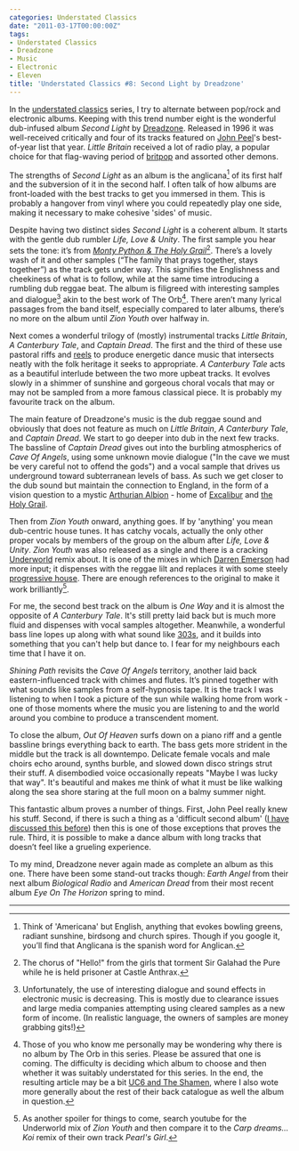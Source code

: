```yaml
---
categories: Understated Classics
date: "2011-03-17T00:00:00Z"
tags:
- Understated Classics
- Dreadzone
- Music
- Electronic
- Eleven
title: 'Understated Classics #8: Second Light by Dreadzone'
---
```


In the [understated classics](understated-classics) series, I try to alternate between pop/rock and electronic albums. Keeping with this trend number eight is the wonderful dub-infused album _Second Light_ by [Dreadzone](http://www.dreadzone.com). Released in 1996 it was well-received critically and four of its tracks featured on [John Peel](http://www.bbc.co.uk/radio1/johnpeel/)'s best-of-year list that year. _Little Britain_ received a lot of radio play, a popular choice for that flag-waving period of [britpop](http://www.mojo4music.com/13834/the-story-of-britpop-in-60-albums/) and assorted other demons.

The strengths of _Second Light_ as an album is the anglicana[^1] of its first half and the subversion of it in the second half. I often talk of how albums are front-loaded with the best tracks to get you immersed in them. This is probably a hangover from vinyl where you could repeatedly play one side, making it necessary to make cohesive 'sides' of music.

Despite having two distinct sides _Second Light_ is a coherent album. It starts with the gentle dub rumbler _Life, Love & Unity_. The first sample you hear sets the tone: it’s from _[Monty Python & The Holy Grail](http://www.rottentomatoes.com/m/monty_python_and_the_holy_grail/)_[^2]. There’s a lovely wash of it and other samples (“The family that prays together, stays together”) as the track gets under way. This signifies the Englishness and cheekiness of what is to follow, while at the same time introducing a rumbling dub reggae beat. The album is filigreed with interesting samples and dialogue[^3] akin to the best work of The Orb[^4]. There aren’t many lyrical passages from the band itself, especially compared to later albums, there’s no more on the album until _Zion Youth_ over halfway in.

Next comes a wonderful trilogy of (mostly) instrumental tracks _Little Britain_, _A Canterbury Tale_, and _Captain Dread_. The first and the third of these use pastoral riffs and [reels](http://en.wikipedia.org/wiki/Reel_(dance)) to produce energetic dance music that intersects neatly with the folk heritage it seeks to appropriate. _A Canterbury Tale_ acts as a beautiful interlude between the two more upbeat tracks. It evolves slowly in a shimmer of sunshine and gorgeous choral vocals that may or may not be sampled from a more famous classical piece. It is probably my favourite track on the album.

The main feature of Dreadzone's music is the dub reggae sound and obviously that does not feature as much on _Little Britain_, _A Canterbury Tale_, and _Captain Dread_. We start to go deeper into dub in the next few tracks. The bassline of _Captain Dread_ gives out into the burbling atmospherics of _Cave Of Angels_, using some unknown movie dialogue ("In the cave we must be very careful not to offend the gods") and a vocal sample that drives us underground toward subterranean levels of bass. As such we get closer to the dub sound but maintain the connection to England, in the form of a vision question to a mystic [Arthurian Albion](http://www.greatmystery.org/GMEmail/albionarthur.html) - home of [Excalibur](http://en.wikipedia.org/wiki/Excalibur) and [the Holy Grail](http://www.bl.uk/onlinegallery/features/mythical/grail.html).

Then from _Zion Youth_ onward, anything goes. If by 'anything' you mean dub-centric house tunes. It has catchy vocals, actually the only other proper vocals by members of the group on the album after _Life, Love & Unity_. _Zion Youth_ was also released as a single and there is a cracking [Underworld](http://www.underworldlive.com) remix about. It is one of the mixes in which [Darren Emerson](https://soundcloud.com/darren-emerson) had more input; it dispenses with the reggae lilt and replaces it with some steely [progressive house](http://www.urbandictionary.com/define.php?term=progressive%20house). There are enough references to the original to make it work brilliantly[^5].

For me, the second best track on the album is _One Way_ and it is almost the opposite of _A Canterbury Tale_. It's still pretty laid back but is much more fluid and dispenses with vocal samples altogether. Meanwhile, a wonderful bass line lopes up along with what sound like [303s](http://www.vintagesynth.com/roland/303.php), and it builds into something that you can't help but dance to. I fear for my neighbours each time that I have it on.

_Shining Path_ revisits the _Cave Of Angels_ territory, another laid back eastern-influenced track with chimes and flutes. It’s pinned together with what sounds like samples from a self-hypnosis tape. It is the track I was listening to when I took a picture of the sun while walking home from work - one of those moments where the music you are listening to and the world around you combine to produce a transcendent moment.

To close the album, _Out Of Heaven_ surfs down on a piano riff and a gentle bassline brings everything back to earth. The bass gets more strident in the middle but the track is all downtempo. Delicate female vocals and male choirs echo around, synths burble, and slowed down disco strings strut their stuff. A disembodied voice occasionally repeats "Maybe I was lucky that way". It's beautiful and makes me think of what it must be like walking along the sea shore staring at the full moon on a balmy summer night. 


This fantastic album proves a number of things. First, John Peel really knew his stuff. Second, if there is such a thing as a 'difficult second album' ([I have discussed this before](uc5)) then this is one of those exceptions that proves the rule. Third, it is possible to make a dance album with long tracks that doesn’t feel like a grueling experience.

To my mind, Dreadzone never again made as complete an album as this one. There have been some stand-out tracks though: _Earth Angel_ from their next album _Biological Radio_ and _American Dread_ from their most recent album _Eye On The Horizon_ spring to mind.

***

[^1]: Think of 'Americana' but English, anything that evokes bowling greens, radiant sunshine, birdsong and church spires. Though if you google it, you’ll find that Anglicana is the spanish word for Anglican.
[^2]: The chorus of "Hello!" from the girls that torment Sir Galahad the Pure while he is held prisoner at Castle Anthrax.
[^3]: Unfortunately, the use of interesting dialogue and sound effects in electronic music is decreasing. This is mostly due to clearance issues and large media companies attempting using cleared samples as a new form of income. (In realistic language, the owners of samples are money grabbing gits!)
[^4]: Those of you who know me personally may be wondering why there is no album by The Orb in this series. Please be assured that one is coming. The difficulty is deciding which album to choose and then whether it was suitably understated for this series. In the end, the resulting article may be a bit [UC6 and The Shamen](/uc6/), where I also wote more generally about the rest of their back catalogue as well the album in question. 
[^5]: As another spoiler for things to come, search youtube for the Underworld mix of _Zion Youth_ and then compare it to the _Carp dreams… Koi_ remix of their own track _Pearl's Girl_.